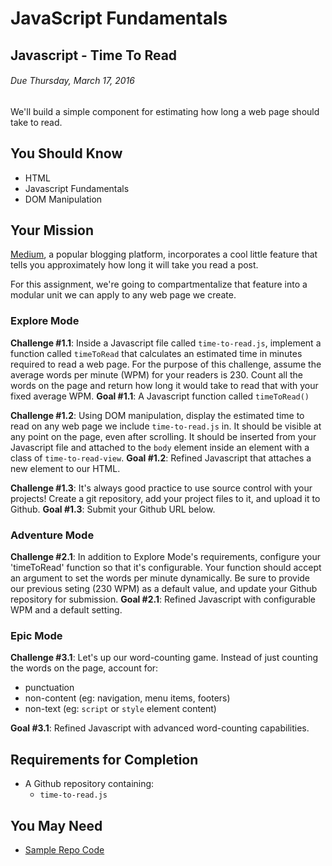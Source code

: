 # JavaScript Fundamentals
## Javascript - Time To Read
###### Due Thursday, March 17, 2016  
We'll build a simple component for estimating how long a web page should take to read.

## You Should Know
* HTML
* Javascript Fundamentals
* DOM Manipulation


## Your Mission
[Medium](http://www.medium.com/), a popular blogging platform, incorporates a cool little feature that tells you approximately how long it will take you read a post.

For this assignment, we're going to compartmentalize that feature into a modular unit we can apply to any web page we create.

### Explore Mode
**Challenge #1.1**: Inside a Javascript file called `time-to-read.js`, implement a function called `timeToRead` that calculates an estimated time in minutes required to read a web page. For the purpose of this challenge, assume the average words per minute (WPM) for your readers is 230. Count all the words on the page and return how long it would take to read that with your fixed average WPM. **Goal #1.1**: A Javascript function called `timeToRead()`

**Challenge #1.2**: Using DOM manipulation, display the estimated time to read on any web page we include `time-to-read.js` in. It should be visible at any point on the page, even after scrolling. It should be inserted from your Javascript file and attached to the `body` element inside an element with a class of `time-to-read-view`. **Goal #1.2**: Refined Javascript that attaches a new element to our HTML.

**Challenge #1.3**: It's always good practice to use source control with your projects! Create a git repository, add your project files to it, and upload it to Github. **Goal #1.3**: Submit your Github URL below.

### Adventure Mode
**Challenge #2.1**: In addition to Explore Mode's requirements, configure your 'timeToRead' function so that it's configurable. Your function should accept an argument to set the words per minute dynamically. Be sure to provide our previous seting (230 WPM) as a default value, and update your Github repository for submission. **Goal #2.1**: Refined Javascript with configurable WPM and a default setting.

### Epic Mode
**Challenge #3.1**: Let's up our word-counting game. Instead of just counting the words on the page, account for:

* punctuation
* non-content (eg: navigation, menu items, footers)
* non-text (eg: `script` or `style` element content)


**Goal #3.1**: Refined Javascript with advanced word-counting capabilities.

## Requirements for Completion
* A Github repository containing:
  * `time-to-read.js`


## You May Need
* [Sample Repo Code](https://github.com/tiy-hou-q1-2016-rails/js-examples/tree/master/time-to-read)
